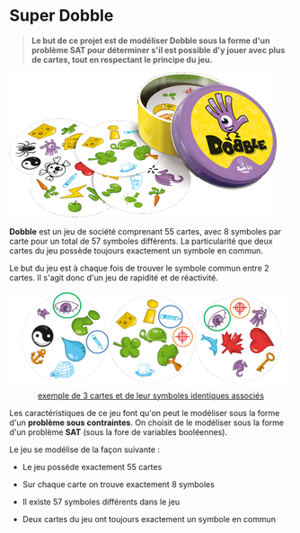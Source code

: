 #                                                   	Super Dobble



> **Le but de ce projet est de modéliser Dobble sous la forme d'un problème SAT pour déterminer s'il est possible d'y jouer avec plus de cartes, tout en respectant le principe du jeu.**



<img src="./images/dobble.png" alt="dobble" style="zoom:50%;" />



**Dobble** est un jeu de société comprenant 55 cartes, avec 8 symboles par carte pour un total de 57 symboles différents. La particularité que deux cartes du jeu possède toujours exactement un symbole en commun.

Le but du jeu est à chaque fois de trouver le symbole commun entre 2 cartes. Il s'agit donc d'un jeu de rapidité et de réactivité.

<p align="center">
<img src="./images/similar.png" alt="symboles communs" style="zoom:67%;" />
<u>exemple de 3 cartes et de leur symboles identiques associés</u>
</p>


Les caractéristiques de ce jeu font qu'on peut le modéliser sous la forme d'un **problème sous contraintes**. On choisit de le modéliser sous la forme d'un problème **SAT** (sous la fore de variables booléennes).

Le jeu se modélise de la façon suivante : 

- Le jeu possède exactement 55 cartes

- Sur chaque carte on trouve exactement 8 symboles

- Il existe 57 symboles différents dans le jeu

- Deux cartes du jeu ont toujours exactement un symbole en commun

  



